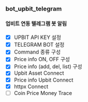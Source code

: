 ### bot_upbit_telegram

#### 업비트 연동 텔레그램 봇 알림

- [x] UPBIT API KEY 설정
- [x] TELEGRAM BOT 설정
- [x] Command 종류 구성
- [x] Price info ON, OFF 구성
- [x] Price info (add, del, list) 구성
- [x] Upbit Asset Connect
- [x] Price info Upbit Connect
- [x] httpx Connect
- [ ] Coin Price Money Trace